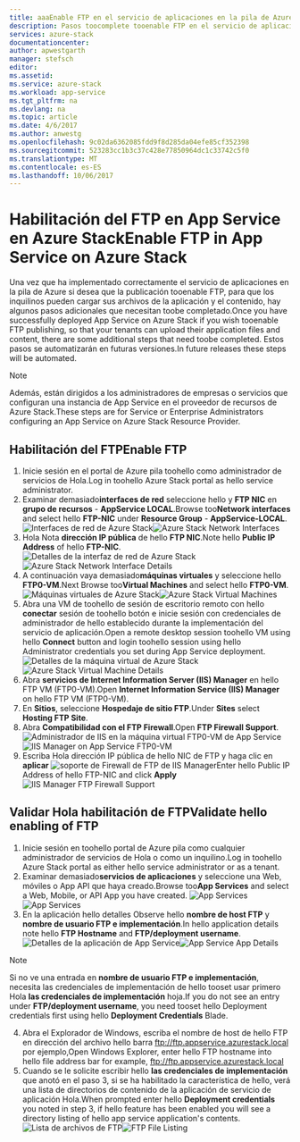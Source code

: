 ```yaml
---
title: aaaEnable FTP en el servicio de aplicaciones en la pila de Azure | Documentos de Microsoft
description: Pasos toocomplete tooenable FTP en el servicio de aplicaciones en la pila de Azure
services: azure-stack
documentationcenter: 
author: apwestgarth
manager: stefsch
editor: 
ms.assetid: 
ms.service: azure-stack
ms.workload: app-service
ms.tgt_pltfrm: na
ms.devlang: na
ms.topic: article
ms.date: 4/6/2017
ms.author: anwestg
ms.openlocfilehash: 9c02da6362085fdd9f8d285da04efe85cf352398
ms.sourcegitcommit: 523283cc1b3c37c428e77850964dc1c33742c5f0
ms.translationtype: MT
ms.contentlocale: es-ES
ms.lasthandoff: 10/06/2017
---
```

# <a name="enable-ftp-in-app-service-on-azure-stack"></a><span data-ttu-id="270da-103">Habilitación del FTP en App Service en Azure Stack</span><span class="sxs-lookup"><span data-stu-id="270da-103">Enable FTP in App Service on Azure Stack</span></span>

<span data-ttu-id="270da-104">Una vez que ha implementado correctamente el servicio de aplicaciones en la pila de Azure si desea que la publicación tooenable FTP, para que los inquilinos pueden cargar sus archivos de la aplicación y el contenido, hay algunos pasos adicionales que necesitan toobe completado.</span><span class="sxs-lookup"><span data-stu-id="270da-104">Once you have successfully deployed App Service on Azure Stack if you wish tooenable FTP publishing, so that your tenants can upload their application files and content, there are some additional steps that need toobe completed.</span></span>  <span data-ttu-id="270da-105">Estos pasos se automatizarán en futuras versiones.</span><span class="sxs-lookup"><span data-stu-id="270da-105">In future releases these steps will be automated.</span></span>

> [!NOTE]
> <span data-ttu-id="270da-106">Además, están dirigidos a los administradores de empresas o servicios que configuran una instancia de App Service en el proveedor de recursos de Azure Stack.</span><span class="sxs-lookup"><span data-stu-id="270da-106">These steps are for Service or Enterprise Administrators configuring an App Service on Azure Stack Resource Provider.</span></span>

## <a name="enable-ftp"></a><span data-ttu-id="270da-107">Habilitación del FTP</span><span class="sxs-lookup"><span data-stu-id="270da-107">Enable FTP</span></span>

1.  <span data-ttu-id="270da-108">Inicie sesión en el portal de Azure pila toohello como administrador de servicios de Hola.</span><span class="sxs-lookup"><span data-stu-id="270da-108">Log in toohello Azure Stack portal as hello service administrator.</span></span>
2.  <span data-ttu-id="270da-109">Examinar demasiado**interfaces de red** seleccione hello y **FTP NIC** en **grupo de recursos** - **AppService LOCAL**.</span><span class="sxs-lookup"><span data-stu-id="270da-109">Browse too**Network interfaces** and select hello **FTP-NIC** under **Resource Group** - **AppService-LOCAL**.</span></span> <span data-ttu-id="270da-110">![Interfaces de red de Azure Stack][1]</span><span class="sxs-lookup"><span data-stu-id="270da-110">![Azure Stack Network Interfaces][1]</span></span>
3.  <span data-ttu-id="270da-111">Hola Nota **dirección IP pública** de hello **FTP NIC**.</span><span class="sxs-lookup"><span data-stu-id="270da-111">Note hello **Public IP Address** of hello **FTP-NIC**.</span></span> 
<span data-ttu-id="270da-112">![Detalles de la interfaz de red de Azure Stack][2]</span><span class="sxs-lookup"><span data-stu-id="270da-112">![Azure Stack Network Interface Details][2]</span></span>
4.  <span data-ttu-id="270da-113">A continuación vaya demasiado**máquinas virtuales** y seleccione hello **FTP0-VM**.</span><span class="sxs-lookup"><span data-stu-id="270da-113">Next Browse too**Virtual Machines** and select hello **FTP0-VM**.</span></span> <span data-ttu-id="270da-114">![Máquinas virtuales de Azure Stack][3]</span><span class="sxs-lookup"><span data-stu-id="270da-114">![Azure Stack Virtual Machines][3]</span></span>
5.  <span data-ttu-id="270da-115">Abra una VM de toohello de sesión de escritorio remoto con hello **conectar** sesión de toohello botón e inicie sesión con credenciales de administrador de hello establecido durante la implementación del servicio de aplicación.</span><span class="sxs-lookup"><span data-stu-id="270da-115">Open a remote desktop session toohello VM using hello **Connect** button and login toohello session using hello Administrator credentials you set during App Service deployment.</span></span>  
<span data-ttu-id="270da-116">![Detalles de la máquina virtual de Azure Stack][4]</span><span class="sxs-lookup"><span data-stu-id="270da-116">![Azure Stack Virtual Machine Details][4]</span></span>
6.  <span data-ttu-id="270da-117">Abra **servicios de Internet Information Server (IIS) Manager** en hello FTP VM (FTP0-VM).</span><span class="sxs-lookup"><span data-stu-id="270da-117">Open **Internet Information Service (IIS) Manager** on hello FTP VM (FTP0-VM).</span></span>
7.  <span data-ttu-id="270da-118">En **Sitios**, seleccione **Hospedaje de sitio FTP**.</span><span class="sxs-lookup"><span data-stu-id="270da-118">Under **Sites** select **Hosting FTP Site**.</span></span>
8.  <span data-ttu-id="270da-119">Abra **Compatibilidad con el FTP Firewall**.</span><span class="sxs-lookup"><span data-stu-id="270da-119">Open **FTP Firewall Support**.</span></span> <span data-ttu-id="270da-120">![Administrador de IIS en la máquina virtual FTP0-VM de App Service][5]</span><span class="sxs-lookup"><span data-stu-id="270da-120">![IIS Manager on App Service FTP0-VM][5]</span></span>
9.  <span data-ttu-id="270da-121">Escriba Hola dirección IP pública de hello NIC de FTP y haga clic en **aplicar** ![soporte de Firewall de FTP de IIS Manager][6]</span><span class="sxs-lookup"><span data-stu-id="270da-121">Enter hello Public IP Address of hello FTP-NIC and click **Apply** ![IIS Manager FTP Firewall Support][6]</span></span>

## <a name="validate-hello-enabling-of-ftp"></a><span data-ttu-id="270da-122">Validar Hola habilitación de FTP</span><span class="sxs-lookup"><span data-stu-id="270da-122">Validate hello enabling of FTP</span></span>

1.  <span data-ttu-id="270da-123">Inicie sesión en toohello portal de Azure pila como cualquier administrador de servicios de Hola o como un inquilino.</span><span class="sxs-lookup"><span data-stu-id="270da-123">Log in toohello Azure Stack portal as either hello service administrator or as a tenant.</span></span>
2.  <span data-ttu-id="270da-124">Examinar demasiado**servicios de aplicaciones** y seleccione una Web, móviles o App API que haya creado.</span><span class="sxs-lookup"><span data-stu-id="270da-124">Browse too**App Services** and select a Web, Mobile, or API App you have created.</span></span> <span data-ttu-id="270da-125">![App Services][7]</span><span class="sxs-lookup"><span data-stu-id="270da-125">![App Services][7]</span></span>
3.  <span data-ttu-id="270da-126">En la aplicación hello detalles Observe hello **nombre de host FTP** y **nombre de usuario FTP e implementación**.</span><span class="sxs-lookup"><span data-stu-id="270da-126">In hello application details note hello **FTP Hostname** and **FTP/deployment username**.</span></span> <span data-ttu-id="270da-127">![Detalles de la aplicación de App Service][8]</span><span class="sxs-lookup"><span data-stu-id="270da-127">![App Service App Details][8]</span></span>
> [!NOTE]
> <span data-ttu-id="270da-128">Si no ve una entrada en **nombre de usuario FTP e implementación**, necesita las credenciales de implementación de hello tooset usar primero Hola **las credenciales de implementación** hoja.</span><span class="sxs-lookup"><span data-stu-id="270da-128">If you do not see an entry under **FTP/deployment username**, you need tooset hello Deployment credentials first using hello **Deployment Credentials** Blade.</span></span>

4.  <span data-ttu-id="270da-129">Abra el Explorador de Windows, escriba el nombre de host de hello FTP en dirección del archivo hello barra ftp://ftp.appservice.azurestack.local por ejemplo,</span><span class="sxs-lookup"><span data-stu-id="270da-129">Open Windows Explorer, enter hello FTP hostname into hello file address bar for example, ftp://ftp.appservice.azurestack.local</span></span>
5.  <span data-ttu-id="270da-130">Cuando se le solicite escribir hello **las credenciales de implementación** que anotó en el paso 3, si se ha habilitado la característica de hello, verá una lista de directorios de contenido de la aplicación de servicio de aplicación Hola.</span><span class="sxs-lookup"><span data-stu-id="270da-130">When prompted enter hello **Deployment credentials** you noted in step 3, if hello feature has been enabled you will see a directory listing of hello app service application's contents.</span></span> <span data-ttu-id="270da-131">![Lista de archivos de FTP][9]</span><span class="sxs-lookup"><span data-stu-id="270da-131">![FTP File Listing][9]</span></span>
<!--Image references-->
[1]: ./media/azure-stack-app-service-enable-ftp/azure-stack-app-service-enable-ftp-network-interfaces.png
[2]: ./media/azure-stack-app-service-enable-ftp/azure-stack-app-service-enable-ftp-network-interface-details.png
[3]: ./media/azure-stack-app-service-enable-ftp/azure-stack-app-service-enable-ftp-virtual-machines.png
[4]: ./media/azure-stack-app-service-enable-ftp/azure-stack-app-service-enable-ftp-virtual-machines-FTP0-VM.png
[5]: ./media/azure-stack-app-service-enable-ftp/azure-stack-app-service-enable-ftp-IIS-Manager.png
[6]: ./media/azure-stack-app-service-enable-ftp/azure-stack-app-service-enable-ftp-IIS-Manager-FTP-Firewall-Support.png
[7]: ./media/azure-stack-app-service-enable-ftp/azure-stack-app-service-enable-ftp-validate-app-services.png
[8]: ./media/azure-stack-app-service-enable-ftp/azure-stack-app-service-enable-ftp-validate-app-service-app-detail.png
[9]: ./media/azure-stack-app-service-enable-ftp/azure-stack-app-service-enable-ftp-validate-ftp-file-listing.png
